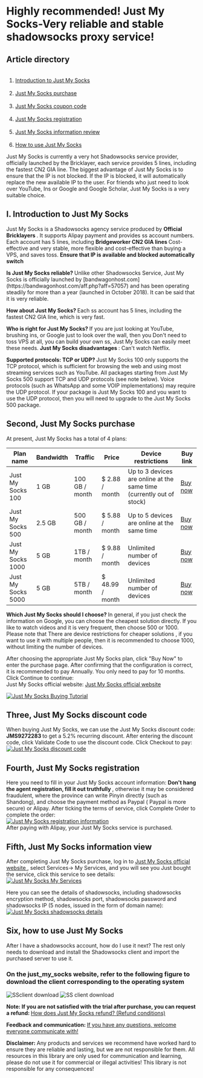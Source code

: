 <h1>Highly recommended! Just My Socks-Very reliable and stable shadowsocks proxy service! </h1>
<h2> Article directory </h2>
<ol id = "user-content-content-index-contents">
 <li> <a href="#user-content-just1"> Introduction to Just My Socks </a> </li>
 <li> <a href="#user-content-just2"> Just My Socks purchase </a> </li>
 <li> <a href="#user-content-just3"> Just My Socks coupon code </a> </li>
 <li> <a href="#user-content-just4"> Just My Socks registration </a> </li>
 <li> <a href="#user-content-just5"> Just My Socks information review </a> </li>
 <li> <a href="#user-content-just6"> How to use Just My Socks </a> </li>
</ol>
<p class = "keepp">
Just My Socks is currently a very hot Shadowsocks service provider, officially launched by the Bricklayer, each service provides 5 lines, including the fastest CN2 GIA line. The biggest advantage of Just My Socks is to ensure that the IP is not blocked. If the IP is blocked, it will automatically replace the new available IP to the user. For friends who just need to look over YouTube, Ins or Google and Google Scholar, Just My Socks is a very suitable choice.
</p>
<h2 id = "user-content-just1"> <span id = "just_my_socks"> I. Introduction to Just My Socks </span> </h2>
<p class = "keepp">
Just My Socks is a Shadowsocks agency service produced by <strong> Official Bricklayers </strong>. It supports Alipay payment and provides ss account numbers. Each account has 5 lines, including <strong> Bridgeworker CN2 GIA lines </strong> Cost-effective and very stable, more flexible and cost-effective than buying a VPS, and saves toss. <Strong> Ensure that IP is available and blocked automatically switch </strong>
</p>
<p class = "keepp">
<strong> Is Just My Socks reliable? </strong> Unlike other Shadowsocks Service, Just My Socks is officially launched by [bandwagonhost.com](https://bandwagonhost.com/aff.php?aff=57057) and has been operating steadily for more than a year (launched in October 2018). It can be said that it is very reliable.
</p>
<p class = "keepp">
<strong> How about Just My Socks? </strong> Each ss account has 5 lines, including the fastest CN2 GIA line, which is very fast.
</p>
<p class = "keepp">
<strong> Who is right for Just My Socks? </strong> If you are just looking at YouTube, brushing ins, or Google just to look over the wall, then you Don't need to toss VPS at all, you can build your own ss, Just My Socks can easily meet these needs. <strong> Just My Socks disadvantages </strong>: Can't watch Netflix.
</p>
<p class = "keepp">
<strong> Supported protocols: TCP or UDP? </strong>
Just My Socks 100 only supports the TCP protocol, which is sufficient for browsing the web and using most streaming services such as YouTube. All packages starting from Just My Socks 500 support TCP and UDP protocols (see note below). Voice protocols (such as WhatsApp and some VOIP implementations) may require the UDP protocol. If your package is Just My Socks 100 and you want to use the UDP protocol, then you will need to upgrade to the Just My Socks 500 package.
</p>
<h2 id = "user-content-just2"> <span id = "just_my_socks-2"> Second, Just My Socks purchase </span> </h2>
<p class = "keepp"> At present, Just My Socks has a total of 4 plans: </p>
<table id = "tablepress-1">
<thead>
<tr>
<th> Plan name </th>
<th> Bandwidth </th>
<th> Traffic </th>
<th> Price </th>
<th> Device restrictions </th>
<th> Buy link </th>
</tr>
</thead>
<tbody>
<tr>
<td> Just My Socks 100 </td>
<td> 1 GB </td>
<td> 100 GB / month </td>
<td> $ 2.88 / month </td>
<td> Up to 3 devices are online at the same time (currently out of stock) </td>
<td> <a rel="nofollow" href="https://lihi1.com/vbBxA"> Buy now </a> </td>
</tr>
<tr>
<td> Just My Socks 500 </td>
<td> 2.5 GB </td>
<td> 500 GB / month </td>
<td> $ 5.88 / month </td>
<td> Up to 5 devices are online at the same time </td>
<td> <a rel="nofollow" href="https://lihi1.com/cEsnp"> Buy now </a> </td>
</tr>
<tr>
<td> Just My Socks 1000 </td>
<td> 5 GB </td>
<td> 1TB / month </td>
<td> $ 9.88 / month </td>
<td> Unlimited number of devices </td>
<td> <a rel="nofollow" href="https://lihi1.com/l28hA"> Buy now </a> </td>
</tr>
<tr>
<td> Just My Socks 5000 </td>
<td> 5 GB </td>
<td> 5TB / month </td>
<td> $ 48.99 / month </td>
<td> Unlimited number of devices </td>
<td> <a rel="nofollow" href="https://lihi1.com/Tov44"> Buy now </a> </td>
</tr>
</tbody>
</table>
<p class = "keepp">
<strong> Which Just My Socks should I choose? </strong> In general, if you just check the information on Google, you can choose the cheapest solution directly. If you like to watch videos and it is very frequent, then choose 500 or 1000. Please note that <span style = "color : # ff0000; "> There are device restrictions for cheaper solutions </span>, if you want to use it with multiple people, then it is recommended to choose 1000, without limiting the number of devices.
</p>
<p class = "keepp">
After choosing the appropriate Just My Socks plan, click "Buy Now" to enter the purchase page. After confirming that the configuration is correct, it is recommended to pay Annually. You only need to pay for 10 months. Click Continue to continue:
<br class="keepp">
Just My Socks official website: <a rel="nofollow" href="https://lihi1.com/l0QrZ"> Just My Socks official website </a>
</p>
<a href="https://github.com/killgcd/justmysocks/blob/master/images/jms-1.png" target="_blank" rel="noopener noreferrer"> <img style = "max-width: 100% " src ="https://github.com/killgcd/justmysocks/raw/master/images/jms-1.png" alt =" Just My Socks Buying Tutorial "/> </a>
<h2 id = "user-content-just3"> <span id = "just_my_socks-3"> Three, Just My Socks discount code </span> </h2>
<p class = "keepp">
When buying Just My Socks, we can use the Just My Socks discount code: <strong> JMS9272283 </strong> to get a 5.2% recurring discount. After entering the discount code, click Validate Code to use the discount code. Click Checkout to pay:
<br class="keepp">
<a href="https://github.com/killgcd/justmysocks/blob/master/images/jms-2.png" target="_blank" rel="noopener noreferrer"> <img style = "max-width: 100% " src ="https://github.com/killgcd/justmysocks/raw/master/images/jms-2.png" alt =" Just My Socks discount code "/> </a>
</p>
<h2 id = "user-content-just4"> <span id = "just_my_socks-4"> Fourth, Just My Socks registration </span> </h2>
<p class = "keepp">
Here you need to fill in your Just My Socks account information: <strong> Don't hang the agent registration, fill it out truthfully </strong>, otherwise it may be considered fraudulent, where the province can write Pinyin directly (such as Shandong), and choose the payment method as Paypal ( Paypal is more secure) or Alipay. After ticking the terms of service, click Complete Order to complete the order:
<br class="keepp">
<a href="https://github.com/killgcd/justmysocks/blob/master/images/jms-3.png" target="_blank" rel="noopener noreferrer"> <img style = "max-width: 100% " src ="https://github.com/killgcd/justmysocks/raw/master/images/jms-3.png" alt =" Just My Socks registration information "/> </a>
<br class="keepp">
After paying with Alipay, your Just My Socks service is purchased.
</p>
<h2 id = "user-content-just5"> <span id = "just_my_socks-5"> Fifth, Just My Socks information view </span> </h2>
<p class = "keepp">
After completing Just My Socks purchase, log in to <a rel="nofollow" href="https://lihi1.com/l0QrZ"> Just My Socks official website </a>, select Services-> My Services, and you will see you Just bought the service, click this service to see details:
<br class="keepp">
<a href="https://github.com/killgcd/justmysocks/blob/master/images/jms-4.png" target="_blank" rel="noopener noreferrer"> <img style = "max-width: 100% " src ="https://github.com/killgcd/justmysocks/raw/master/images/jms-4.png" alt =" Just My Socks My Services "/> </a>
</p>
<p class = "keepp">
Here you can see the details of shadowsocks, including shadowsocks encryption method, shadowsocks port, shadowsocks password and shadowsocks IP (5 nodes, issued in the form of domain name):
<br class="keepp">
<a href="https://github.com/killgcd/justmysocks/blob/master/images/jms-5.png" target="_blank" rel="noopener noreferrer"> <img style = "max-width: 100% " src ="https://github.com/killgcd/justmysocks/raw/master/images/jms-5.png" alt =" Just My Socks shadowsocks details "/> </a>
</p>
<h2 id = "user-content-just6"> <span id = "just_my_socks-6"> Six, how to use Just My Socks </span> </h2>
<p class = "keepp">
After I have a shadowsocks account, how do I use it next? The rest only needs to download and install the Shadowsocks client and import the purchased server to use it.
</p>
<h3> On the just_my_socks website, refer to the following figure to download the client corresponding to the operating system </h3>
<img style = "max-width: 100%" src = "https://github.com/killgcd/justmysocks/raw/master/images/dccn.jpg" alt = "SSclient download" />
<img style = "max-width: 100%" src = "https://github.com/killgcd/justmysocks/raw/master/images/dcen.jpg" alt = "SS client download" />
<p class = "keepp"> <strong> Note: If you are not satisfied with the trial after purchase, you can request a refund: </strong> <a href="jmstk.md" rel="nofollow"> How does Just My Socks refund? (Refund conditions) </a> </p>
<p class = "keepp"> <strong> Feedback and communication: </strong> <a href="https://github.com/bannedbook/fanqiang/issues" rel="nofollow"> If you have any questions, welcome everyone communicate with! </a> </p>
<p class = "keepp"> <strong> Disclaimer: </strong> Any products and services we recommend have worked hard to ensure they are reliable and lasting, but we are not responsible for them. All resources in this library are only used for communication and learning, please do not use it for commercial or illegal activities! This library is not responsible for any consequences! </p>